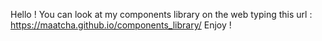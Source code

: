 Hello !
You can look at my components library on the web typing this url : https://maatcha.github.io/components_library/
Enjoy !